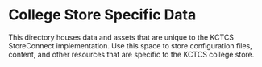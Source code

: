 # College Store Specific Data

This directory houses data and assets that are unique to the KCTCS StoreConnect implementation. Use this space to store configuration files, content, and other resources that are specific to the KCTCS college store.
